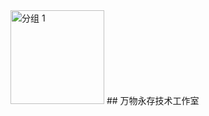 
<img width="150" height="150" alt="分组 1" src="https://github.com/user-attachments/assets/621124e4-fabe-4f8b-93e2-b0c3d57d07b2" />
## 万物永存技术工作室

